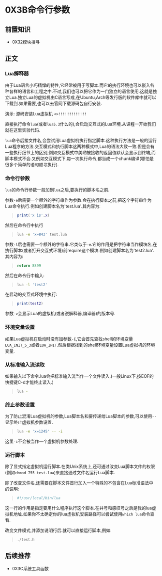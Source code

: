 # 0X3B命令行参数

## 前置知识

* 0X32模块搜寻

## 正文

### Lua解释器

由于Lua语言小巧精悍的特性,它经常被用于写脚本.而它的执行环境也可以嵌入各种各样的语言和工程之中.不过,我们也可以把它作为一门独立的语言使用.这就是独立Lua.独立Lua的虚拟机由C语言写成,在Ubuntu,Arch等发行版的软件库中就可以下载到.如果需要,也可以去官网下载源码包自行安装.

演示: 源码安装Lua虚拟机 `<>!!!!!!!!!!!!!`

直接执行命令`lua`(或者`lua5.3`什么的),会启动交互式的Lua环境.从课程一开始我们就在这里实验代码.

`lua`命令后接文件名,会尝试用Lua虚拟机执行指定脚本.这种执行方法是一般的运行Lua程序的方法.交互模式和执行脚本这两种模式中,Lua的语法大致一致.但是会有一些执行细节上的区别,例如交互模式中美哟被接收的返回值默认会显示到终端,而脚本模式不会.又例如交互模式下,每一次执行命令,都当成一个chunk编译(哪怕是很多个简单的语句顺寻执行).

### 命令行参数

`lua`的命令行参数一般加到`lua`之后,要执行的脚本名之前.


参数`-e`后需要一个额外的字符串作为参数.会在执行脚本之前,把这个字符串作为Lua命令执行.例如创建脚本名为'test.lua'.其内容为:

>```lua
>print('x is',x)
>```

然后在命令行中执行

>```bash
>lua -e 'x=843' test.lua
>```

参数`-l`后也需要一个额外的字符串.它类似于`-e`.它的作用是把字符串当作模块名,在执行脚本(或者打开交互式环境)前require这个模块.例如创建脚本名为'test2.lua'.其内容为:

>```lua
>return 8899
>```

然后在命令行中输入:

>```bash
>lua -l 'test2'
>```

在启动的交互式环境中执行:

>```lua
>print(test2)
>```

参数`-v`会显示Lua的虚拟机(或者说解释器,编译器)的版本号.

### 环境变量设置

如果Lua虚拟机在启动时没有加参数`-E`,它会首先查找shell的环境变量`LUA_INIT_5_3`或者`LUA_INIT`.然后根据找到的shell环境变量设置Lua虚拟机的环境变量.

### 从标准输入流读取

如果输入以下命令.lua会把标准输入流当作一个文件读入.(一般Linux下,按EOF的快捷键C-d才能终止读入.)

>```bash
>lua -
>```

### 终止参数设置

为了防止混淆Lua虚拟机的参数,Lua脚本名和要传递给Lua脚本的参数,可以使用`--`显示终止虚拟机参数设置.

>```bash
>lua -e 'x=1245' -- -i
>```

这里`-i`不会被当作一个虚拟机参数处理.

### 运行脚本

除了显式指定虚拟机运行脚本.在类Unix系统上,还可通过改变Lua脚本文件的权限(例如`chmod 755 test.lua`)来直接通过文件名运行Lua脚本.

除了改变文件名,还需要在脚本文件首行加入一个特殊的不包含在Lua标准语法中的说明:

>```lua
>#!/usr/local/bin/lua
>```

这一行的作用是指定要用什么程序执行这个脚本.在井号和感叹号之后是我的lua虚拟机地址.如果你不太确定你的lua虚拟机安装路径可以尝试使用`which lua`命令查看.

改变文件模式,并添加说明行后.就可以直接运行脚本,例如:

>```bash
>./test.h
>```

## 后续推荐

* 0X3C系统工具函数